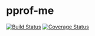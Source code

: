 # pprof-me

[![Build Status](https://travis-ci.org/cgilling/pprof-me.svg?branch=master)](https://travis-ci.org/cgilling/pprof-me)
[![Coverage Status](https://coveralls.io/repos/github/cgilling/pprof-me/badge.svg)](https://coveralls.io/github/cgilling/pprof-me)